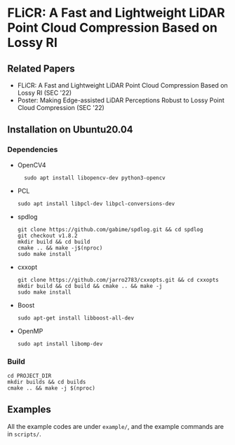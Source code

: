 # FLiCR: A Fast and Lightweight LiDAR Point Cloud Compression Based on Lossy RI
## Related Papers
 - FLiCR: A Fast and Lightweight LiDAR Point Cloud Compression Based on Lossy RI (SEC '22)
 - Poster: Making Edge-assisted LiDAR Perceptions Robust to Lossy Point Cloud Compression (SEC '22)

## Installation on Ubuntu20.04
### Dependencies
 - OpenCV4
   ```
     sudo apt install libopencv-dev python3-opencv
   ```
- PCL
    ```
    sudo apt install libpcl-dev libpcl-conversions-dev
    ```
- spdlog
    ```
    git clone https://github.com/gabime/spdlog.git && cd spdlog
    git checkout v1.8.2
    mkdir build && cd build
    cmake .. && make -j$(nproc)
    sudo make install
    ```
 - cxxopt
    ```
    git clone https://github.com/jarro2783/cxxopts.git && cd cxxopts
    mkdir build && cd build && cmake .. && make -j
    sudo make install
    ```
  - Boost
    ```
    sudo apt-get install libboost-all-dev
    ```
  - OpenMP
    ```
    sudo apt install libomp-dev
    ```

### Build
```
cd PROJECT_DIR
mkdir builds && cd builds
cmake .. && make -j $(nproc)
```

## Examples
All the example codes are under `example/`, and the example commands are in `scripts/`.
